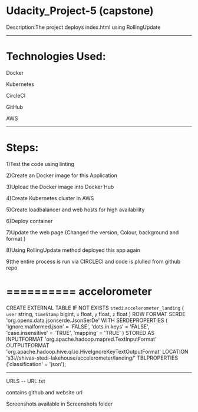 # Udacity_Project-5 (capstone)
Description:The  project deploys  index.html  using RollingUpdate 

*********************************************************************************************************************

Technologies Used:
===================

Docker 

Kubernetes

CircleCI

GitHub

AWS

***********************************************************************************************************************

Steps:
========

1)Test the  code using linting

2)Create an Docker image for this  Application

3)Upload the Docker image into  Docker Hub

4)Create Kubernetes cluster in AWS 

5)Create loadbalancer and web hosts for  high availability

6)Deploy container

7)Update the  web page  (Changed the version, Colour, background and format )

8)Using RollingUpdate method  deployed  this  app  again 

9)the entire  process  is run via CIRCLECI and  code is  plulled from  github repo






==========
accelorometer
=================

CREATE EXTERNAL TABLE IF NOT EXISTS `stedi`.`accelerometer_landing` (
`user` string,
`timeStamp` bigint,
`x` float,
`y` float,
`z` float
)
ROW FORMAT SERDE 'org.openx.data.jsonserde.JsonSerDe'
WITH SERDEPROPERTIES (
'ignore.malformed.json' = 'FALSE',
'dots.in.keys' = 'FALSE',
'case.insensitive' = 'TRUE',
'mapping' = 'TRUE'
)
STORED AS INPUTFORMAT 'org.apache.hadoop.mapred.TextInputFormat' OUTPUTFORMAT 'org.apache.hadoop.hive.ql.io.HiveIgnoreKeyTextOutputFormat'
LOCATION 's3://shivas-stedi-lakehouse/accelerometer/landing/'
TBLPROPERTIES ('classification' = 'json');

*********************************************************************************************************************

URLS -- URL.txt  

contains  github and   website url

Screenshots available in Screenshots folder
